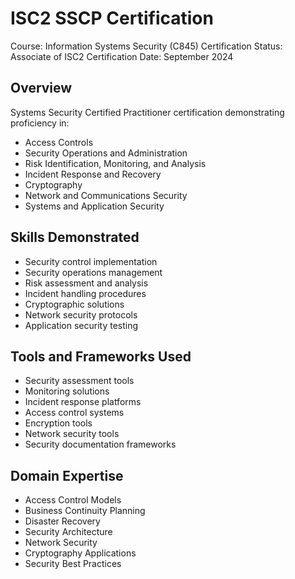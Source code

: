 # ISC2 SSCP Certification
Course: Information Systems Security (C845)
Certification Status: Associate of ISC2
Certification Date: September 2024

## Overview
Systems Security Certified Practitioner certification demonstrating proficiency in:
- Access Controls
- Security Operations and Administration
- Risk Identification, Monitoring, and Analysis
- Incident Response and Recovery
- Cryptography
- Network and Communications Security
- Systems and Application Security

## Skills Demonstrated
- Security control implementation
- Security operations management
- Risk assessment and analysis
- Incident handling procedures
- Cryptographic solutions
- Network security protocols
- Application security testing

## Tools and Frameworks Used
- Security assessment tools
- Monitoring solutions
- Incident response platforms
- Access control systems
- Encryption tools
- Network security tools
- Security documentation frameworks

## Domain Expertise
- Access Control Models
- Business Continuity Planning
- Disaster Recovery
- Security Architecture
- Network Security
- Cryptography Applications
- Security Best Practices